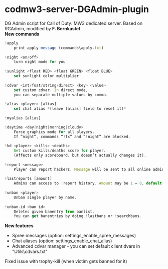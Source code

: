 # codmw3-server-DGAdmin-plugin
DG Admin script for Call of Duty: MW3 dedicated server. Based on RGAdmin, modified by **F. Bernkastel**<br>
**New commands**
```Javascript
!apply
    print apply message (commands\apply.txt)
    
!night <on/off>
    turn night mode for you
    
!sunlight <float RED> <float GREEN> <float BLUE>
    set sunlight color multiplier
    
!cdvar <int/foat/string/direct> <key> <value>
    set custom cdvar. In direct mode, 
    you can separate multiple values by comma.
    
!alias <player> [alias]
    set chat alias *(leave [alias] field to reset it)*
    
!myalias [alias]

!daytime <day|night|morning|cloudy>
    Force graphics mode for all players. 
    If “night”, commands “!fx” and “!night” are blocked.
    
!kd <player> <kills> <deaths>
    Set custom kills/deaths score for player. 
    (Affects only scoreboard, but doesn’t actually changes it).
    
!report <message>
    Player can report hackers. Message will be sent to all online admins, and saved to history.
    
!lastreports [amount]
    Admins can access to !report history. Amount may be 1 – 8, default is 4.
    
!unban <player>
    Unban single player by name.
    
!unban-id <ban id>
    Deletes given banentry from banlist.
    You can get banentries by doing !lastbans or !searchbans.

```
**New features**
 - Spree messages (option: settings_enable_spree_messages)
 - Chat aliases (option: settings_enable_chat_alias)
 - Advanced cdvar manager - you can set default client dvars in "Utils\cdvars.txt"

 Fixed issue with trophy-kill (when victim gets banned for it)
